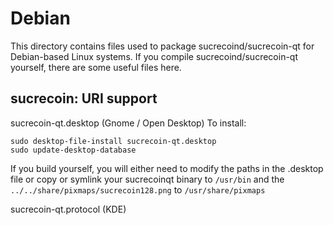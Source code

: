 
Debian
====================
This directory contains files used to package sucrecoind/sucrecoin-qt
for Debian-based Linux systems. If you compile sucrecoind/sucrecoin-qt yourself, there are some useful files here.

## sucrecoin: URI support ##


sucrecoin-qt.desktop  (Gnome / Open Desktop)
To install:

	sudo desktop-file-install sucrecoin-qt.desktop
	sudo update-desktop-database

If you build yourself, you will either need to modify the paths in
the .desktop file or copy or symlink your sucrecoinqt binary to `/usr/bin`
and the `../../share/pixmaps/sucrecoin128.png` to `/usr/share/pixmaps`

sucrecoin-qt.protocol (KDE)

